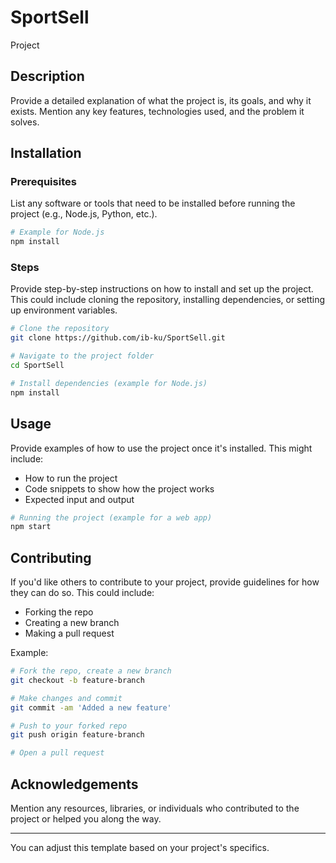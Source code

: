 # SportSell

Project 

## Description

Provide a detailed explanation of what the project is, its goals, and why it exists. Mention any key features, technologies used, and the problem it solves.

## Installation

### Prerequisites

List any software or tools that need to be installed before running the project (e.g., Node.js, Python, etc.).

```bash
# Example for Node.js
npm install
```

### Steps

Provide step-by-step instructions on how to install and set up the project. This could include cloning the repository, installing dependencies, or setting up environment variables.

```bash
# Clone the repository
git clone https://github.com/ib-ku/SportSell.git

# Navigate to the project folder
cd SportSell

# Install dependencies (example for Node.js)
npm install
```

## Usage

Provide examples of how to use the project once it's installed. This might include:

- How to run the project
- Code snippets to show how the project works
- Expected input and output

```bash
# Running the project (example for a web app)
npm start
```

## Contributing

If you'd like others to contribute to your project, provide guidelines for how they can do so. This could include:

- Forking the repo
- Creating a new branch
- Making a pull request

Example:

```bash
# Fork the repo, create a new branch
git checkout -b feature-branch

# Make changes and commit
git commit -am 'Added a new feature'

# Push to your forked repo
git push origin feature-branch

# Open a pull request
```

## Acknowledgements

Mention any resources, libraries, or individuals who contributed to the project or helped you along the way.

---

You can adjust this template based on your project's specifics.
